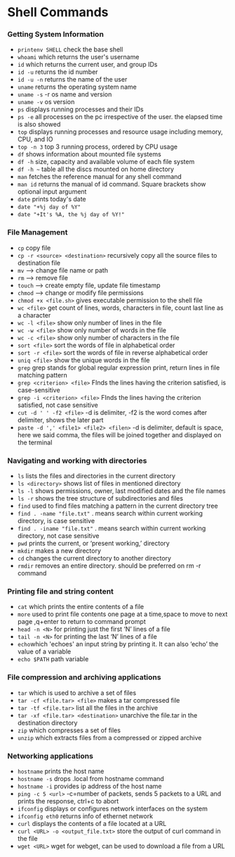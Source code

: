 # Shell Commands

### Getting System Information

- `printenv SHELL` check the base shell
- `whoami` which returns the user's username
- `id` which returns the current user, and group IDs
- `id -u` returns the id number
- `id -u -n` returns the name of the user
- `uname` returns the operating system name
- `uname -s` -r os name and version
- `uname -v` os version
- `ps` displays running processes and their IDs
- `ps -e` all processes on the pc irrespective of the user. the elapsed time is also showed
- `top` displays running processes and resource usage including memory, CPU, and IO
- `top -n 3` top 3 running process, ordered by CPU usage
- `df` shows information about mounted file systems
- `df -h` size, capacity and available volume of each file system
- `df -h ~` table all the discs mounted on home directory
- `man` fetches the reference manual for any shell command
- `man id` returns the manual of id command. Square brackets show optional input argument
- `date` prints today's date
- `date "+%j day of %Y"`
- `date "+It's %A, the %j day of %Y!"`

### File Management

- `cp` copy file
- `cp -r <source> <destination>` recursively copy all the source files to destination file
- `mv` –> change file name or path
- `rm` –> remove file
- `touch` –> create empty file, update file timestamp
- `chmod` –> change or modify file permissions
- `chmod +x <file.sh>` gives executable permission to the shell file
- `wc <file>` get count of lines, words, characters in file, count last line as a character
- `wc -l <file>` show only number of lines in the file
- `wc -w <file>` show only number of words in the file
- `wc -c <file>` show only number of characters in the file
- `sort <file>` sort the words of file in alphabetical order
- `sort -r <file>` sort the words of file in reverse alphabetical order
- `uniq <file>` show the unique words in the file
- `grep` grep stands for global regular expression print, return lines in file matching pattern
- `grep <criterion> <file>` FInds the lines having the criterion satisfied, is case-sensitive
- `grep -i <criterion> <file>` FInds the lines having the criterion satisfied, not case sensitive
- `cut -d ' ' -f2 <file>` -d is delimiter, -f2 is the word comes after delimiter, shows the later part
- `paste -d ',' <file1> <file2> <filen>` -d is delimiter, default is space, here we said comma, the files will be joined together and displayed on the terminal

### Navigating and working with directories

- `ls` lists the files and directories in the current directory
- `ls <directory>` shows list of files in mentioned directory
- `ls -l` shows permissions, owner, last modified dates and the file names
- `ls -r` shows the tree structure of subdirectories and files
- `find` used to find files matching a pattern in the current directory tree
- `find . -name "file.txt"` . means search within current working directory, is case sensitive
- `find . -iname "file.txt"` . means search within current working directory, not case sensitive
- `pwd` prints the current, or ‘present working,’ directory
- `mkdir` makes a new directory
- `cd` changes the current directory to another directory
- `rmdir` removes an entire directory. should be preferred on rm -r command

### Printing file and string content

- `cat` which prints the entire contents of a file
- `more` used to print file contents one page at a time,space to move to next page ,q+enter to return to command prompt
- `head -n <N>` for printing just the first ‘N’ lines of a file
- `tail -n <N>` for printing the last ‘N’ lines of a file
- `echo`which 'echoes' an input string by printing it. It can also ‘echo’ the value of a variable
- `echo $PATH` path variable

### File compression and archiving applications

- `tar` which is used to archive a set of files
- `tar -cf <file.tar> <file>` makes a tar compressed file
- `tar -tf <file.tar>` list all the files in the archive
- `tar -xf <file.tar> <destination>` unarchive the file.tar in the destination directory
- `zip` which compresses a set of files
- `unzip` which extracts files from a compressed or zipped archive

### Networking applications

- `hostname` prints the host name
- `hostname -s` drops .local from hostname command
- `hostname -i` provides ip address of the host name
- `ping -c 5 <url>` -c=number of packets, sends 5 packets to a URL and prints the response, ctrl+c to abort
- `ifconfig` displays or configures network interfaces on the system
- `ifconfig eth0` returns info of ethernet network
- `curl` displays the contents of a file located at a URL
- `curl <URL> -o <output_file.txt>` store the output of curl command in the file
- `wget <URL>` wget for webget, can be used to download a file from a URL
